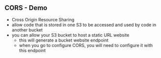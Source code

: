## CORS - Demo
- Cross Origin Resource Sharing
- allow code that is stored in one S3 to be accessed and used by code in another bucket
- you can allow your S3 bucket to host a static URL website
  - this will generate a bucket website endpoint
  - when you go to configure CORS, you will need to configure it with this endpoint